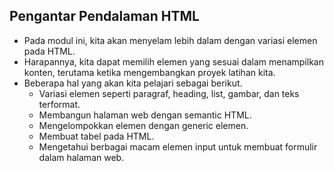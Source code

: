 ## Pengantar Pendalaman HTML

- Pada modul ini, kita akan menyelam lebih dalam dengan variasi elemen pada HTML.
- Harapannya, kita dapat memilih elemen yang sesuai dalam menampilkan konten, terutama ketika mengembangkan proyek latihan kita.
- Beberapa hal yang akan kita pelajari sebagai berikut.
  - Variasi elemen seperti paragraf, heading, list, gambar, dan teks terformat.
  - Membangun halaman web dengan semantic HTML.
  - Mengelompokkan elemen dengan generic elemen.
  - Membuat tabel pada HTML.
  - Mengetahui berbagai macam elemen input untuk membuat formulir dalam halaman web.
